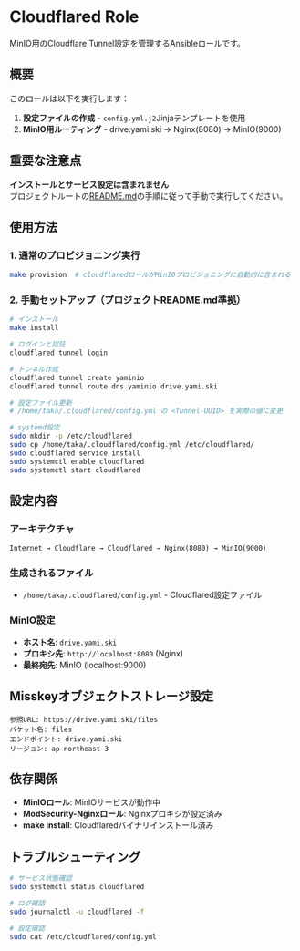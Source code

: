 # Cloudflared Role

MinIO用のCloudflare Tunnel設定を管理するAnsibleロールです。

## 概要

このロールは以下を実行します：

1. **設定ファイルの作成** - `config.yml.j2`Jinjaテンプレートを使用
2. **MinIO用ルーティング** - drive.yami.ski → Nginx(8080) → MinIO(9000)

## 重要な注意点

**インストールとサービス設定は含まれません**  
プロジェクトルートの[README.md](../../../README.md)の手順に従って手動で実行してください。

## 使用方法

### 1. 通常のプロビジョニング実行

```bash
make provision  # cloudflaredロールがMinIOプロビジョニングに自動的に含まれる
```

### 2. 手動セットアップ（プロジェクトREADME.md準拠）

```bash
# インストール
make install

# ログインと認証
cloudflared tunnel login

# トンネル作成
cloudflared tunnel create yaminio
cloudflared tunnel route dns yaminio drive.yami.ski

# 設定ファイル更新
# /home/taka/.cloudflared/config.yml の <Tunnel-UUID> を実際の値に変更

# systemd設定
sudo mkdir -p /etc/cloudflared
sudo cp /home/taka/.cloudflared/config.yml /etc/cloudflared/
sudo cloudflared service install
sudo systemctl enable cloudflared
sudo systemctl start cloudflared
```

## 設定内容

### アーキテクチャ
```
Internet → Cloudflare → Cloudflared → Nginx(8080) → MinIO(9000)
```

### 生成されるファイル
- `/home/taka/.cloudflared/config.yml` - Cloudflared設定ファイル

### MinIO設定
- **ホスト名**: `drive.yami.ski`
- **プロキシ先**: `http://localhost:8080` (Nginx)
- **最終宛先**: MinIO (localhost:9000)

## Misskeyオブジェクトストレージ設定

```
参照URL: https://drive.yami.ski/files
バケット名: files
エンドポイント: drive.yami.ski
リージョン: ap-northeast-3
```

## 依存関係

- **MinIOロール**: MinIOサービスが動作中
- **ModSecurity-Nginxロール**: Nginxプロキシが設定済み
- **make install**: Cloudflaredバイナリインストール済み

## トラブルシューティング

```bash
# サービス状態確認
sudo systemctl status cloudflared

# ログ確認
sudo journalctl -u cloudflared -f

# 設定確認
sudo cat /etc/cloudflared/config.yml